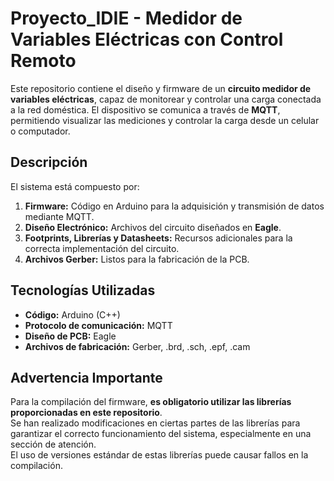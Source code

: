 # Proyecto_IDIE - Medidor de Variables Eléctricas con Control Remoto

Este repositorio contiene el diseño y firmware de un **circuito medidor de variables eléctricas**, capaz de monitorear y controlar una carga conectada a la red doméstica. El dispositivo se comunica a través de **MQTT**, permitiendo visualizar las mediciones y controlar la carga desde un celular o computador.

## Descripción

El sistema está compuesto por:

1. **Firmware:** Código en Arduino para la adquisición y transmisión de datos mediante MQTT.
2. **Diseño Electrónico:** Archivos del circuito diseñados en **Eagle**.
3. **Footprints, Librerías y Datasheets:** Recursos adicionales para la correcta implementación del circuito.
4. **Archivos Gerber:** Listos para la fabricación de la PCB.

## Tecnologías Utilizadas

- **Código:** Arduino (C++)
- **Protocolo de comunicación:** MQTT
- **Diseño de PCB:** Eagle
- **Archivos de fabricación:** Gerber, .brd, .sch, .epf, .cam 

## Advertencia Importante

Para la compilación del firmware, **es obligatorio utilizar las librerías proporcionadas en este repositorio**.  
Se han realizado modificaciones en ciertas partes de las librerías para garantizar el correcto funcionamiento del sistema, especialmente en una sección de atención.  
El uso de versiones estándar de estas librerías puede causar fallos en la compilación.
